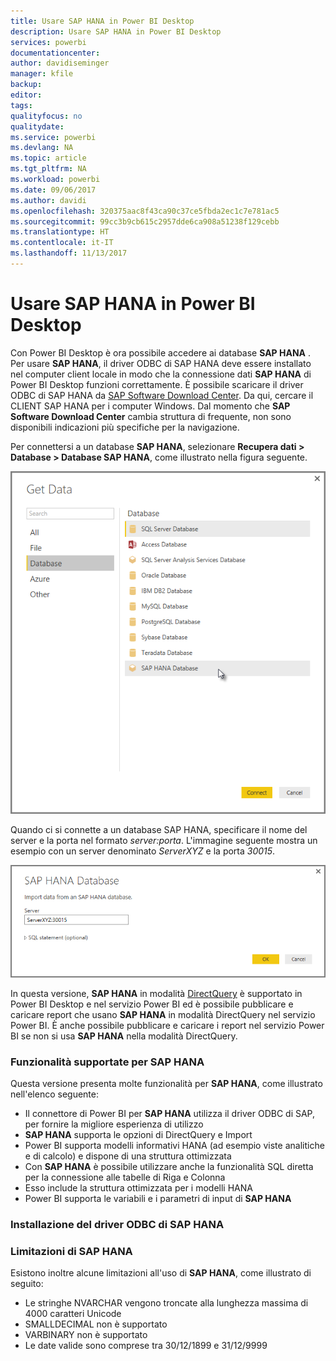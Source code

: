 ```yaml
---
title: Usare SAP HANA in Power BI Desktop
description: Usare SAP HANA in Power BI Desktop
services: powerbi
documentationcenter: 
author: davidiseminger
manager: kfile
backup: 
editor: 
tags: 
qualityfocus: no
qualitydate: 
ms.service: powerbi
ms.devlang: NA
ms.topic: article
ms.tgt_pltfrm: NA
ms.workload: powerbi
ms.date: 09/06/2017
ms.author: davidi
ms.openlocfilehash: 320375aac8f43ca90c37ce5fbda2ec1c7e781ac5
ms.sourcegitcommit: 99cc3b9cb615c2957dde6ca908a51238f129cebb
ms.translationtype: HT
ms.contentlocale: it-IT
ms.lasthandoff: 11/13/2017
---
```

# <a name="use-sap-hana-in-power-bi-desktop"></a>Usare SAP HANA in Power BI Desktop
Con Power BI Desktop è ora possibile accedere ai database **SAP HANA** . Per usare **SAP HANA**, il driver ODBC di SAP HANA deve essere installato nel computer client locale in modo che la connessione dati **SAP HANA** di Power BI Desktop funzioni correttamente. È possibile scaricare il driver ODBC di SAP HANA da [SAP Software Download Center](https://support.sap.com/swdc). Da qui, cercare il CLIENT SAP HANA per i computer Windows. Dal momento che **SAP Software Download Center** cambia struttura di frequente, non sono disponibili indicazioni più specifiche per la navigazione.

Per connettersi a un database **SAP HANA**, selezionare **Recupera dati > Database > Database SAP HANA**, come illustrato nella figura seguente.

![](media/desktop-sap-hana/sap-hana-1.png)

Quando ci si connette a un database SAP HANA, specificare il nome del server e la porta nel formato *server:porta*. L'immagine seguente mostra un esempio con un server denominato *ServerXYZ* e la porta *30015*.

![](media/desktop-sap-hana/sap-hana-2.png)

In questa versione, **SAP HANA** in modalità [DirectQuery](desktop-use-directquery.md) è supportato in Power BI Desktop e nel servizio Power BI ed è possibile pubblicare e caricare report che usano **SAP HANA** in modalità DirectQuery nel servizio Power BI. È anche possibile pubblicare e caricare i report nel servizio Power BI se non si usa **SAP HANA** nella modalità DirectQuery.

### <a name="supported-features-for-sap-hana"></a>Funzionalità supportate per SAP HANA
Questa versione presenta molte funzionalità per **SAP HANA**, come illustrato nell'elenco seguente:

* Il connettore di Power BI per **SAP HANA** utilizza il driver ODBC di SAP, per fornire la migliore esperienza di utilizzo
* **SAP HANA** supporta le opzioni di DirectQuery e Import
* Power BI supporta modelli informativi HANA (ad esempio viste analitiche e di calcolo) e dispone di una struttura ottimizzata
* Con **SAP HANA** è possibile utilizzare anche la funzionalità SQL diretta per la connessione alle tabelle di Riga e Colonna
* Esso include la struttura ottimizzata per i modelli HANA
* Power BI supporta le variabili e i parametri di input di **SAP HANA**

### <a name="installing-the-sap-hana-odbc-driver"></a>Installazione del driver ODBC di SAP HANA
### <a name="limitations-of-sap-hana"></a>Limitazioni di SAP HANA
Esistono inoltre alcune limitazioni all'uso di **SAP HANA**, come illustrato di seguito:

* Le stringhe NVARCHAR vengono troncate alla lunghezza massima di 4000 caratteri Unicode
* SMALLDECIMAL non è supportato
* VARBINARY non è supportato
* Le date valide sono comprese tra 30/12/1899 e 31/12/9999


